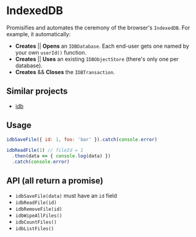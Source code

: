 # IndexedDB

Promisifies and automates the ceremony of the
browser's `IndexedDB`. For example, it automatically:
- **Creates** || **Opens** an `IDBDatabase`. Each end-user gets one named by your own `userId()` function.
- **Creates** || **Uses** an existing `IDBObjectStore` (there's only one per database).
- **Creates** && **Closes** the `IDBTransaction`.


## Similar projects
- [idb](https://github.com/jakearchibald/idb)


## Usage
```js
idbSaveFile({ id: 1, foo: 'bar' }).catch(console.error)

idbReadFile(1) // fileId = 1
  .then(data => { console.log(data) })
  .catch(console.error)
```

## API (all return a promise)
- `idbSaveFile(data)` must have an `id` field
- `idbReadFile(id)`
- `idbRemoveFile(id)`
- `idbWipeAllFiles()`
- `idbCountFiles()`
- `idbListFiles()`
